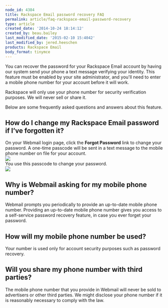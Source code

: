 ```yaml
---
node_id: 4384
title: Rackspace Email password recovery FAQ
permalink: article/faq-rackspace-email-password-recovery
type: article
created_date: '2014-10-24 18:14:12'
created_by: beau.bailey
last_modified_date: '2015-02-10 15:4042'
last_modified_by: jered.heeschen
products: Rackspace Email
body_format: tinymce
---
```


You can recover the password for your Rackspace Email account by having
our system send your phone a text message verifying your identity. This
feature must be enabled by your site administrator, and you'll need to
enter a mobile phone number for your account before it will work.

Rackspace will only use your phone number for security verification
purposes. We will never sell or share it.

Below are some frequently asked questions and answers about this
feature.

How do I change my Rackspace Email password if I&rsquo;ve forgotten it?
-----------------------------------------------------------------

On your Webmail login page, click the **Forgot Password** link to change
your password. A one-time passcode will be sent in a text message to the
mobile phone number on file for your account.\
 ![](/knowledge_center/sites/default/files/field/image/1481.2b.png)\
 You use this passcode to change your password.\
 ![](/knowledge_center/sites/default/files/field/image/1481.1b.png)

Why is Webmail asking for my mobile phone number?
-------------------------------------------------

Webmail prompts you periodically to provide an up-to-date mobile phone
number. Providing an up-to-date mobile phone number gives you access to
a self-service password recovery feature, in case you ever forget your
password.

How will my mobile phone number be used?
----------------------------------------

Your number is used only for account security purposes such as password
recovery.

Will you share my phone number with third parties?
--------------------------------------------------

The mobile phone number that you provide in Webmail will never be sold
to advertisers or other third parties. We might disclose your phone
number if it is reasonably necessary to comply with the law.

